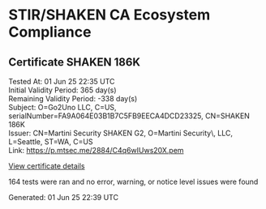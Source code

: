 # STIR/SHAKEN CA Ecosystem Compliance

## Certificate SHAKEN 186K

Tested At: 01 Jun 25 22:35 UTC\
Initial Validity Period: 365 day(s)\
Remaining Validity Period: -338 day(s)\
Subject: O=Go2Uno LLC, C=US, serialNumber=FA9A064E03B1B7C5FB9EECA4DCD23325, CN=SHAKEN 186K\
Issuer: CN=Martini Security SHAKEN G2, O=Martini Security\\, LLC, L=Seattle, ST=WA, C=US\
Link: https://p.mtsec.me/2884/C4q6wIUws20X.pem

[View certificate details](https://x509.io/?cert=MIICszCCAligAwIBAgIUC4q6wIUws20X5XS0ndjbv0wgcUswCgYIKoZIzj0EAwIwcTELMAkGA1UEBhMCVVMxCzAJBgNVBAgTAldBMRAwDgYDVQQHEwdTZWF0dGxlMR4wHAYDVQQKExVNYXJ0aW5pIFNlY3VyaXR5LCBMTEMxIzAhBgNVBAMTGk1hcnRpbmkgU2VjdXJpdHkgU0hBS0VOIEcyMB4XDTIzMDYyOTE4NDAyNloXDTI0MDYyODAxMjYzNlowYzEUMBIGA1UEAxMLU0hBS0VOIDE4NksxKTAnBgNVBAUTIEZBOUEwNjRFMDNCMUI3QzVGQjlFRUNBNERDRDIzMzI1MQswCQYDVQQGEwJVUzETMBEGA1UEChMKR28yVW5vIExMQzBZMBMGByqGSM49AgEGCCqGSM49AwEHA0IABKfdgSE%2FD1wiO3HYEUFqW%2FbJcjPXWrYrR1vK469IgcnJYNJaiyoizztrNQ8sv3ol10lPtz00RzJ44sD%2BdwbZm1GjgdswgdgwDgYDVR0PAQH%2FBAQDAgeAMAwGA1UdEwEB%2FwQCMAAwHQYDVR0OBBYEFLCYPe6jEYlVw4zSIJ%2BOQZGSvUwAMB8GA1UdIwQYMBaAFCiEUF7kQ3gs0HOzixv9pMwWYpgYMBYGCCsGAQUFBwEaBAowCKAGFgQxODZLMEcGA1UdHwRAMD4wPKA6oDiGNmh0dHBzOi8vYXV0aGVudGljYXRlLWFwaS5pY29uZWN0aXYuY29tL2Rvd25sb2FkL3YxL2NybDAXBgNVHSAEEDAOMAwGCmCGSAGG%2FwkBAQMwCgYIKoZIzj0EAwIDSQAwRgIhAIAbkvFb5BtrYDuyHMpc4DxUPpfasDjjGrA%2F57JES1ozAiEA1la2jBnaBveUCPXa%2FOIMMHbZzW2rnFji2WivNzR7m84%3D)

164 tests were ran and no error, warning, or notice level issues were found


Generated: 01 Jun 25 22:39 UTC